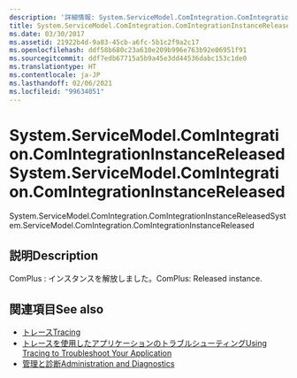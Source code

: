 ```yaml
---
description: '詳細情報: System.ServiceModel.ComIntegration.ComIntegrationInstanceReleased'
title: System.ServiceModel.ComIntegration.ComIntegrationInstanceReleased
ms.date: 03/30/2017
ms.assetid: 21922b4d-9a83-45cb-a6fc-5b1c2f9a2c17
ms.openlocfilehash: ddf58b680c23a610e209b996e763b92e06951f91
ms.sourcegitcommit: ddf7edb67715a5b9a45e3dd44536dabc153c1de0
ms.translationtype: HT
ms.contentlocale: ja-JP
ms.lasthandoff: 02/06/2021
ms.locfileid: "99634051"
---
```

# <a name="systemservicemodelcomintegrationcomintegrationinstancereleased"></a><span data-ttu-id="b1aa0-103">System.ServiceModel.ComIntegration.ComIntegrationInstanceReleased</span><span class="sxs-lookup"><span data-stu-id="b1aa0-103">System.ServiceModel.ComIntegration.ComIntegrationInstanceReleased</span></span>

<span data-ttu-id="b1aa0-104">System.ServiceModel.ComIntegration.ComIntegrationInstanceReleased</span><span class="sxs-lookup"><span data-stu-id="b1aa0-104">System.ServiceModel.ComIntegration.ComIntegrationInstanceReleased</span></span>  
  
## <a name="description"></a><span data-ttu-id="b1aa0-105">説明</span><span class="sxs-lookup"><span data-stu-id="b1aa0-105">Description</span></span>  

 <span data-ttu-id="b1aa0-106">ComPlus : インスタンスを解放しました。</span><span class="sxs-lookup"><span data-stu-id="b1aa0-106">ComPlus: Released instance.</span></span>  
  
## <a name="see-also"></a><span data-ttu-id="b1aa0-107">関連項目</span><span class="sxs-lookup"><span data-stu-id="b1aa0-107">See also</span></span>

- [<span data-ttu-id="b1aa0-108">トレース</span><span class="sxs-lookup"><span data-stu-id="b1aa0-108">Tracing</span></span>](index.md)
- [<span data-ttu-id="b1aa0-109">トレースを使用したアプリケーションのトラブルシューティング</span><span class="sxs-lookup"><span data-stu-id="b1aa0-109">Using Tracing to Troubleshoot Your Application</span></span>](using-tracing-to-troubleshoot-your-application.md)
- [<span data-ttu-id="b1aa0-110">管理と診断</span><span class="sxs-lookup"><span data-stu-id="b1aa0-110">Administration and Diagnostics</span></span>](../index.md)
